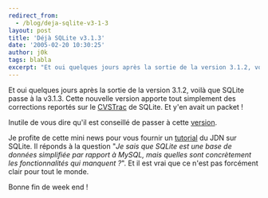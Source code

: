 ```yaml
---
redirect_from:
  - /blog/deja-sqlite-v3-1-3
layout: post
title: 'Déjà SQLite v3.1.3'
date: '2005-02-20 10:30:25'
author: j0k
tags: blabla
excerpt: "Et oui quelques jours après la sortie de la version 3.1.2, voilà que SQLite passe à la v3.1.3.   )   Cette nouvelle version apporte tout simplement des corrections reportés sur le [CVSTrac](http://www.sqlite.org/cvstrac/timeline) de SQLite.   Et y'en avait un packet !  \n  \nInutile de vous dire qu'il est conseillé de passer à cette      …"
---
```


Et oui quelques jours après la sortie de la version 3.1.2, voilà que SQLite passe à la v3.1.3.      Cette nouvelle version apporte tout simplement des corrections reportés sur le [CVSTrac](http://www.sqlite.org/cvstrac/timeline) de SQLite.   Et y'en avait un packet !

Inutile de vous dire qu'il est conseillé de passer à cette [version](http://www.sqlite.org/download.html).

Je profite de cette mini news pour vous fournir un [tutorial](http://developpeur.journaldunet.com/tutoriel/sql/050127-sqlite-limites.shtml) du JDN sur SQLite.   Il réponds à la question "*Je sais que SQLite est une base de données simplifiée par rapport à MySQL, mais quelles sont concrètement les fonctionnalités qui manquent ?*". Et il est vrai que ce n'est pas forcément clair pour tout le monde.

Bonne fin de week end !
